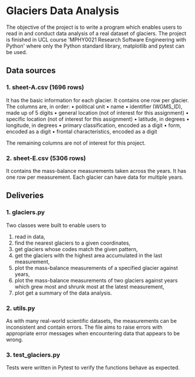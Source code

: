 # Glaciers Data Analysis 
The objective of the project is to write a program which enables users to read in and conduct data analysis of a real dataset of glaciers. The project is finished in UCL course 'MPHY0021 Research Software Engineering with Python' where only the Python standard library, matplotlib and pytest can be used. 

## Data sources
### 1. sheet-A.csv (1696 rows)

It has the basic information for each glacier. It contains one row per glacier. The columns are, in order:
• political unit
• name
• identifier (WGMS_ID), made up of 5 digits
• general location (not of interest for this assignment) • specific location (not of interest for this assignment) 
• latitude, in degrees
• longitude, in degrees
• primary classification, encoded as a digit
• form, encoded as a digit
• frontal characteristics, encoded as a digit

The remaining columns are not of interest for this project.

### 2. sheet-E.csv (5306 rows)
It contains the mass-balance measurements taken across the years. It has one row per measurement. Each glacier can have data for multiple years. 

## Deliveries

### 1. glaciers.py
Two classes were built to enable users to 
1) read in data,
2) find the nearest glaciers to a given coordinates,
3) get glaciers whose codes match the given pattern,
4) get the glaciers with the highest area accumulated in the last measurement,
5) plot the mass-balance measurements of a specified glacier against years,
6) plot the mass-balance measurements of two glaciers against years which grew most and shrunk most at the latest measurement, 
7) plot get a summary of the data analysis. 

### 2. utils.py
As with many real-world scientific datasets, the measurements can be inconsistent and contain errors. The file aims to raise errors with appropriate error messages when encountering data that appears to be wrong. 

### 3. test_glaciers.py
Tests were written in Pytest to verify the functions behave as expected.

